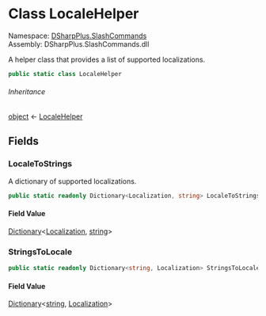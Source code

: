 # Class LocaleHelper

Namespace: [DSharpPlus.SlashCommands](DSharpPlus.SlashCommands.md)  
Assembly: DSharpPlus.SlashCommands.dll

A helper class that provides a list of supported localizations.

```csharp
public static class LocaleHelper
```

###### Inheritance

[object](https://learn.microsoft.com/dotnet/api/system.object) ← 
[LocaleHelper](DSharpPlus.SlashCommands.LocaleHelper.md)

## Fields

### <a id="DSharpPlus_SlashCommands_LocaleHelper_LocaleToStrings"></a>LocaleToStrings

A dictionary of supported localizations.

```csharp
public static readonly Dictionary<Localization, string> LocaleToStrings
```

#### Field Value

[Dictionary](https://learn.microsoft.com/dotnet/api/system.collections.generic.dictionary\-2)<[Localization](DSharpPlus.SlashCommands.Localization.md), [string](https://learn.microsoft.com/dotnet/api/system.string)\>

### <a id="DSharpPlus_SlashCommands_LocaleHelper_StringsToLocale"></a>StringsToLocale

```csharp
public static readonly Dictionary<string, Localization> StringsToLocale
```

#### Field Value

[Dictionary](https://learn.microsoft.com/dotnet/api/system.collections.generic.dictionary\-2)<[string](https://learn.microsoft.com/dotnet/api/system.string), [Localization](DSharpPlus.SlashCommands.Localization.md)\>

